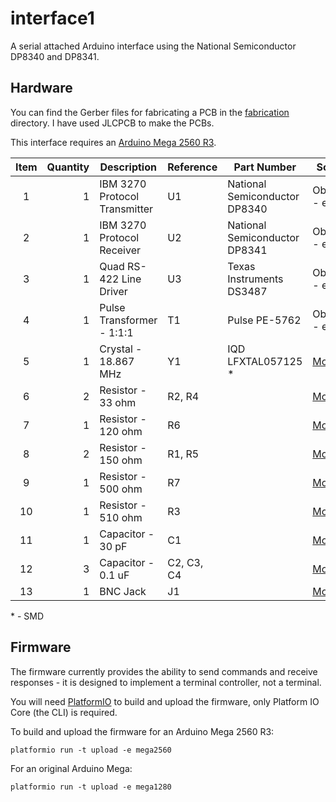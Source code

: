 # interface1

A serial attached Arduino interface using the National Semiconductor DP8340 and DP8341.

## Hardware

You can find the Gerber files for fabricating a PCB in the [fabrication](hardware/fabrication) directory. I have used JLCPCB to make the PCBs.

This interface requires an [Arduino Mega 2560 R3](https://store.arduino.cc/usa/mega-2560-r3).

 Item | Quantity | Description                   | Reference  | Part Number                   | Source
:----:|---------:|-------------------------------|------------|-------------------------------|----------------
1     | 1        | IBM 3270 Protocol Transmitter | U1         | National Semiconductor DP8340 | Obsolete - eBay
2     | 1        | IBM 3270 Protocol Receiver    | U2         | National Semiconductor DP8341 | Obsolete - eBay
3     | 1        | Quad RS-422 Line Driver       | U3         | Texas Instruments DS3487      | Obsolete - eBay
4     | 1        | Pulse Transformer - 1:1:1     | T1         | Pulse PE-5762                 | Obsolete - eBay
5     | 1        | Crystal - 18.867 MHz          | Y1         | IQD LFXTAL057125 *            | [Mouser](https://www.mouser.com/ProductDetail/IQD/LFXTAL057125Bulk?qs=%2Fha2pyFaduieSzBxw7UAJRZlCXjBZuIKPyofrMyYW7wVunrhuBMeiQd4MCF50LLz)
6     | 2        | Resistor - 33 ohm             | R2, R4     |                               | [Mouser](https://www.mouser.com/ProductDetail/Xicon/271-33-RC?qs=sGAEpiMZZMu61qfTUdNhGzoeXLT9qgk%252BV159XfY8c4Q%3D)
7     | 1        | Resistor - 120 ohm            | R6         |                               | [Mouser](https://www.mouser.com/ProductDetail/Xicon/271-120-RC?qs=sGAEpiMZZMu61qfTUdNhG7Of23Pr6gu8rRE5UXBJoDw%3D)
8     | 2        | Resistor - 150 ohm            | R1, R5     |                               | [Mouser](https://www.mouser.com/ProductDetail/Xicon/271-150-RC?qs=sGAEpiMZZMu61qfTUdNhG2ZzrN2CiS9nBcPQNrtAXYk%3D)
9     | 1        | Resistor - 500 ohm            | R7         |                               | [Mouser](https://www.mouser.com/ProductDetail/Xicon/271-499-RC?qs=sGAEpiMZZMu61qfTUdNhG6lpw21m8SOsvE2iEnaSg1s%3D)
10    | 1        | Resistor - 510 ohm            | R3         |                               | [Mouser](https://www.mouser.com/ProductDetail/Xicon/271-510-RC?qs=sGAEpiMZZMu61qfTUdNhG9RrhBeDi8B8FBVTnOgGHiw%3D)
11    | 1        | Capacitor - 30 pF             | C1         |                               | [Mouser](https://www.mouser.com/ProductDetail/Vishay-Cera-Mite/561R10TCCQ30?qs=sGAEpiMZZMt1mVBmZSXTPNbSVgF1iSv4q4pBhPBLwuM%3D)
12    | 3        | Capacitor - 0.1 uF            | C2, C3, C4 |                               | [Mouser](https://www.mouser.com/ProductDetail/Vishay-BC-Components/K104K15X7RF53L2?qs=%2Fha2pyFadujZBSsyKhN2cCnGMY0oYMxsnapy5diPgBuVoINU4ePXMg%3D%3D)
13    | 1        | BNC Jack                      | J1         |                               | [Mouser](https://www.mouser.com/ProductDetail/TE-Connectivity/5227161-3?qs=%2Fha2pyFaduiGA%252Bh8aDcjGvgxten7RGi%2FL59ZMwKXDjte07aSAL7vPw%3D%3D)

\* - SMD

## Firmware

The firmware currently provides the ability to send commands and receive responses - it is designed to implement a terminal controller, not a terminal.

You will need [PlatformIO](https://platformio.org/) to build and upload the firmware, only Platform IO Core (the CLI) is required.

To build and upload the firmware for an Arduino Mega 2560 R3:

```
platformio run -t upload -e mega2560
```

For an original Arduino Mega:

```
platformio run -t upload -e mega1280
```
